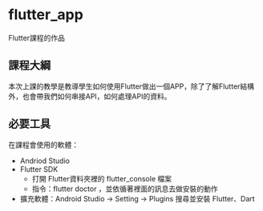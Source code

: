 # flutter_app

Flutter課程的作品

## 課程大綱

本次上課的教學是教導學生如何使用Flutter做出一個APP，除了了解Flutter結構外，也會帶我們如何串接API，如何處理API的資料。

## 必要工具

在課程會使用的軟體：
- Andriod Studio
- Flutter SDK
  - 打開 Flutter資料夾裡的 flutter_console 檔案
  - 指令：flutter doctor ，並依循著裡面的訊息去做安裝的動作
- 擴充軟體：Android Studio -> Setting -> Plugins 搜尋並安裝 Flutter、Dart
